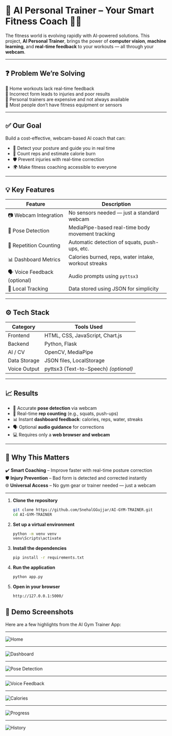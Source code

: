 # 🧠 AI Personal Trainer – Your Smart Fitness Coach 🏋️‍♀️

The fitness world is evolving rapidly with AI-powered solutions. This project, **AI Personal Trainer**, brings the power of **computer vision**, **machine learning**, and **real-time feedback** to your workouts — all through your **webcam**.

---

## ❓ Problem We’re Solving

💢 Home workouts lack real-time feedback  
💢 Incorrect form leads to injuries and poor results  
💢 Personal trainers are expensive and not always available  
💢 Most people don’t have fitness equipment or sensors  

---

## ✅ Our Goal

Build a cost-effective, webcam-based AI coach that can:

- 📏 Detect your posture and guide you in real time  
- 🔁 Count reps and estimate calorie burn  
- 🛡️ Prevent injuries with real-time correction  
- 🌍 Make fitness coaching accessible to everyone  

---

## 💡 Key Features

| Feature                         | Description                                          |
|----------------------------------|------------------------------------------------------|
| 📷 Webcam Integration            | No sensors needed — just a standard webcam          |
| 🧍 Pose Detection                | MediaPipe-based real-time body movement tracking    |
| 🔁 Repetition Counting          | Automatic detection of squats, push-ups, etc.       |
| 📊 Dashboard Metrics            | Calories burned, reps, water intake, workout streaks|
| 🗣️ Voice Feedback (optional)    | Audio prompts using `pyttsx3`                       |
| 🔐 Local Tracking               | Data stored using JSON for simplicity               |

---

## ⚙️ Tech Stack

| Category     | Tools Used                                |
|--------------|--------------------------------------------|
| Frontend     | HTML, CSS, JavaScript, Chart.js           |
| Backend      | Python, Flask                             |
| AI / CV      | OpenCV, MediaPipe                         |
| Data Storage | JSON files, LocalStorage                  |
| Voice Output | pyttsx3 (Text-to-Speech) *(optional)*     |

---

## 📈 Results

- 🧍 Accurate **pose detection** via webcam  
- 🔁 Real-time **rep counting** (e.g., squats, push-ups)  
- 📊 Instant **dashboard feedback**: calories, reps, water, streaks  
- 🗣️ Optional **audio guidance** for corrections  
- 💻 Requires only a **web browser and webcam**  

---

## 💪 Why This Matters

✔️ **Smart Coaching** – Improve faster with real-time posture correction  
🛡️ **Injury Prevention** – Bad form is detected and corrected instantly  
🌐 **Universal Access** – No gym gear or trainer needed — just a webcam  

---


1. **Clone the repository**
   ```bash
   git clone https://github.com/SnehalGGujjar/AI-GYM-TRAINER.git
   cd AI-GYM-TRAINER
   ```

2. **Set up a virtual environment**
   ```bash
   python -m venv venv
   venv\Scripts\activate
   ```

3. **Install the dependencies**
   ```bash
   pip install -r requirements.txt
   ```

4. **Run the application**
   ```bash
   python app.py
   ```

5. **Open in your browser**
   ```bash
   http://127.0.0.1:5000/
   ```
## 📸 Demo Screenshots

Here are a few highlights from the AI Gym Trainer App:

---
![Home](https://github.com/user-attachments/assets/4cd52dfd-83a6-4787-8d9b-1f2eb90711dd)

---
![Dashboard](https://github.com/user-attachments/assets/1f39c41d-a0ed-4cd4-8e8c-5aa13c6f02a3)

---
![Pose Detection](https://github.com/user-attachments/assets/7b86b3a8-d3b8-41f0-945f-c5c37685eab7)

---
![Voice Feedback](https://github.com/user-attachments/assets/c02bf2ee-7f6d-4b36-8a96-6d4416f3b34a)

---
![Calories](https://github.com/user-attachments/assets/bf4df9ec-102b-4cc2-b44a-3ee94370c098)

---
![Progress](https://github.com/user-attachments/assets/a22c6932-0e52-46ed-8d79-584d660a351b)

---
![History](https://github.com/user-attachments/assets/7dc07cec-4ca3-4e1e-8f50-71b46ad69c2e)




